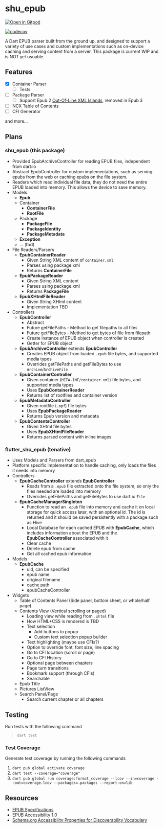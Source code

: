 # shu_epub

[![Open in Gitpod](https://gitpod.io/button/open-in-gitpod.svg)](https://gitpod.io/#https://github.com/getBoolean/shu_epub)

[![codecov](https://codecov.io/gh/getBoolean/shu_epub/branch/main/graph/badge.svg?token=LN8VSR2UER)](https://codecov.io/gh/getBoolean/shu_epub)

A Dart EPUB parser built from the ground up, and designed to support a variety of use cases and custom implementations such as on-device caching and serving content from a server. This package is current WIP and is NOT yet usuable.

## Features

* [x] Container Parser
  * [ ] Tests
* [ ] Package Parser
  * [ ] Support Epub 2 [Out-Of-Line XML Islands](http://idpf.org/epub/20/spec/OPF_2.0.1_draft.htm#Section2.3.1.2), removed in Epub 3
* [ ] NCX Table of Contents
* [ ] CFI Generator

and more...

## Plans

### shu_epub (this package)

* Provided EpubArchiveController for reading EPUB files, independent from dart:io
* Abstract EpubController for custom implementations, such as serving epubs from
the web or caching epubs on the file system.
* Readers which read individual file data, they do not need the entire
EPUB loaded into memory. This allows the device to save memory.
* Models
  * **Epub**
  * Container
    * **ContainerFile**
    * **RootFile**
  * Package
    * **PackageFile**
    * **PackageIdentity**
    * **PackageMetadata**
  * **Exception**
  * ... (tbd)
* File Readers/Parsers
  * **EpubContainerReader**
    * Given String XML content of `container.xml`
    * Parses using package:xml
    * Returns **ContainerFile**
  * **EpubPackageReader**
    * Given String XML content
    * Parses using package:xml
    * Returns **PackageFile**
  * **EpubXHtmlFileReader**
    * Given String XHtml content
    * Implementation TBD
* Controllers
  * **EpubController**
    * Abstract
    * Future getFilePaths - Method to get filepaths to all files
    * Future getFileBytes - Method to get bytes of file from filepath
    * Create instance of EPUB object when controller is created
    * Getter for EPUB object
  * **EpubArchiveController** extends **EpubController**
    * Creates EPUB object from loaded `.epub` file bytes, and supported media types
    * Overrides getFilePaths and getFileBytes to use `Archive`/`ArchiveFile`
  * **EpubContainerController**
    * Given container (`META-INF/container.xml`) file bytes, and supported media types
    * Uses **EpubContainerReader**
    * Returns list of rootfiles and container version
  * **EpubMetadataController**
    * Given rootfile (`.opf`) file bytes
    * Uses **EpubPackageReader**
    * Returns Epub version and metadata
  * **EpubContentsController**
    * Given XHtml file bytes
    * Uses **EpubXHtmlFileReader**
    * Returns parsed content with inline images

### flutter_shu_epub (tenative)

* Uses Models and Parsers from dart_epub
* Platform specific implementation to handle caching, only loads the
files it needs into memory
* Controllers
  * **EpubCacheController** extends **EpubController**
    * Reads from a `.epub` file extracted onto the file system, so
    only the files needed are loaded into memory
    * Overrides getFilePaths and getFileBytes to use dart:io `File`
  * **EpubCacheManagerSingleton**
    * Function to read an `.epub` file into memory and
    cache it on local storage for quick access later, with an optional
    id. The id is returned and it should be saved persistently with
    a package such as Hive
    * Local Database for each cached EPUB with **EpubCache**, which includes
    information about the EPUB and the **EpubCacheController** associated
    with it
    * Clear cache
    * Delete epub from cache
    * Get all cached epub information
* Models
  * **EpubCache**
    * uid, can be specified
    * epub name
    * original filename
    * cache path
    * epubCacheController
* Widgets
  * Table of Contents Panel (Side panel, bottom sheet, or whole/half page)
  * Contents View (Vertical scrolling or paged)
    * Loading view while reading from `.xhtml` file
    * How HTML+CSS is rendered is TBD
    * Text selection
      * Add buttons to popup
      * Custom text selection popup builder
    * Text highlighting (maybe use CFIs?)
    * Option to override font, font size, line spacing
    * Go to CFI location (scroll or page)
    * Go to CFI History
    * Optional page between chapters
    * Page turn transitions
    * Bookmark support (through CFIs)
    * Searchable
  * Epub Title
  * Pictures ListView
  * Search Panel/Page
    * Search current chapter or all chapters

## Testing

Run tests with the following command

> `dart test`

### Test Coverage

Generate test coverage by running the following commands

1. `dart pub global activate coverage`
2. `dart test --coverage="coverage"`
3. `dart pub global run coverage:format_coverage --lcov --in=coverage --out=coverage.lcov --packages=.packages --report-on=lib`

## Resources

* [EPUB Specifications](http://idpf.org/epub/dir/)
* [EPUB Accessibility 1.0](http://idpf.org/epub/a11y/accessibility.html)
* [Schema.org Accessibility Properties for Discoverability Vocabulary](https://www.w3.org/2021/a11y-discov-vocab/latest/)
